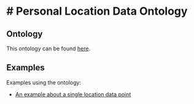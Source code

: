 # # Personal Location Data Ontology

## Ontology

This ontology can be found [here](./vocab.ttl).

## Examples

Examples using the ontology:

* [An example about a single location data point](./examples/walking.ttl)

